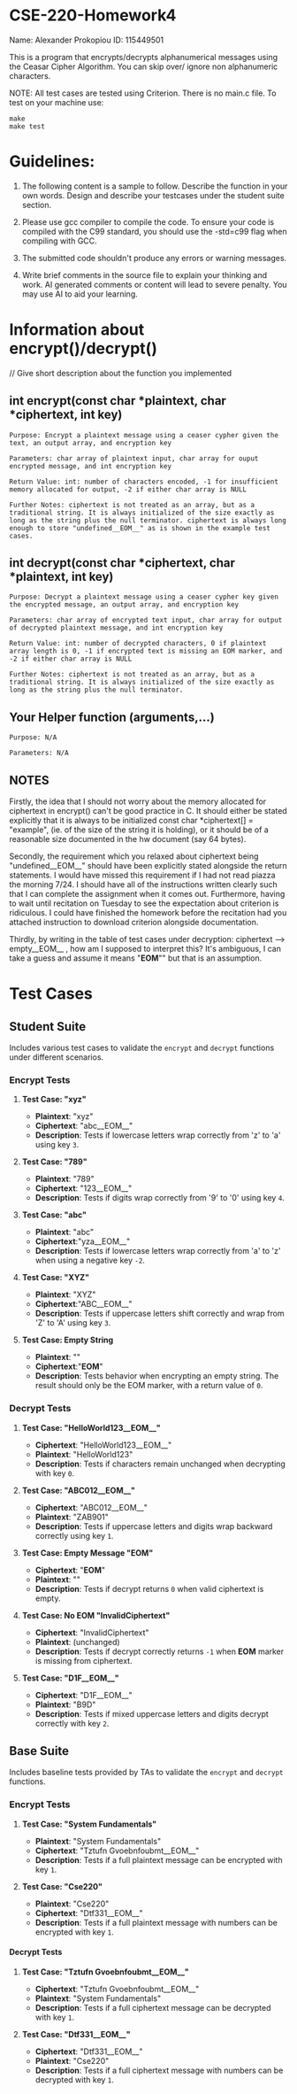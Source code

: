 # CSE-220-Homework4
Name: Alexander Prokopiou
ID: 115449501

This is a program that encrypts/decrypts alphanumerical messages using the Ceasar Cipher Algorithm. You can skip over/ ignore non alphanumeric characters.

NOTE: All test cases are tested using Criterion. There is no main.c file. To test on your machine use:

    make 
    make test

# Guidelines:

1. The following content is a sample to follow. Describe the function in your own words. Design and describe your testcases under the student suite section.

2. Please use gcc compiler to compile the code. To ensure your code is compiled with the C99 standard, you should use the -std=c99 flag when compiling with GCC.

3. The submitted code shouldn't produce any errors or warning messages.

4. Write brief comments in the source file to explain your thinking and work. AI generated comments or content will lead to severe penalty. You may use AI to aid your learning.

# Information about encrypt()/decrypt()

// Give short description about the function you implemented

## int encrypt(const char *plaintext, char *ciphertext, int key)

    Purpose: Encrypt a plaintext message using a ceaser cypher given the text, an output array, and encryption key

    Parameters: char array of plaintext input, char array for ouput encrypted message, and int encryption key

    Return Value: int: number of characters encoded, -1 for insufficient memory allocated for output, -2 if either char array is NULL 

    Further Notes: ciphertext is not treated as an array, but as a traditional string. It is always initialized of the size exactly as long as the string plus the null terminator. ciphertext is always long enough to store "undefined__EOM__" as is shown in the example test cases.

## int decrypt(const char *ciphertext, char *plaintext, int key) 

    Purpose: Decrypt a plaintext message using a ceaser cypher key given the encrypted message, an output array, and encryption key
     
    Parameters: char array of encrypted text input, char array for output of decrypted plaintext message, and int encryption key
    
    Return Value: int: number of decrypted characters, 0 if plaintext array length is 0, -1 if encrypted text is missing an EOM marker, and -2 if either char array is NULL

    Further Notes: ciphertext is not treated as an array, but as a traditional string. It is always initialized of the size exactly as long as the string plus the null terminator.

 ## Your Helper function (arguments,...)

    Purpose: N/A
  
    Parameters: N/A


## NOTES 

   Firstly, the idea that I should not worry about the memory allocated for ciphertext in encrypt() can't be good practice in C. It should either be stated explicitly that it is always to be initialized const char *ciphertext[] = "example", (ie. of the size of the string it is holding), or it should be of a reasonable size documented in the hw document (say 64 bytes).

   Secondly, the requirement which you relaxed about ciphertext being "undefined__EOM__" should have been explicitly stated alongside the return statements. I would have missed this requirement if I had not read piazza the morning 7/24. I should have all of the instructions written clearly such that I can complete the assignment when it comes out. 
      Furthermore, having to wait until recitation on Tuesday to see the expectation about criterion is ridiculous. I could have finished the homework before the recitation had you attached instruction to download criterion alongside documentation.

   Thirdly, by writing in the table of test cases under decryption: ciphertext --> empty__EOM__ , how am I supposed to interpret this? It's ambiguous, I can take a guess and assume it means "__EOM__"" but that is an assumption.

   
# Test Cases

## Student Suite

Includes various test cases to validate the `encrypt` and `decrypt` functions under different scenarios.

### Encrypt Tests

1. **Test Case: "xyz"**
   - **Plaintext**: "xyz"
   - **Ciphertext**: "abc__EOM__"
   - **Description**: Tests if lowercase letters wrap correctly from 'z' to 'a' using key `3`.

2. **Test Case: "789"**
   - **Plaintext**: "789"
   - **Ciphertext**: "123__EOM__"
   - **Description**: Tests if digits wrap correctly from '9' to '0' using key `4`.

3. **Test Case: "abc"**
   - **Plaintext**: "abc"
   - **Ciphertext**:"yza__EOM__"
   - **Description**: Tests if lowercase letters wrap correctly from 'a' to 'z' when using a negative key `-2`.

4. **Test Case: "XYZ"**
   - **Plaintext**: "XYZ"
   - **Ciphertext**:"ABC__EOM__"
   - **Description**: Tests if uppercase letters shift correctly and wrap from 'Z' to 'A' using key `3`.

5. **Test Case: Empty String**
   - **Plaintext**: ""
   - **Ciphertext**:"__EOM__"
   - **Description**: Tests behavior when encrypting an empty string. The result should only be the EOM marker, with a return value of `0`.

### Decrypt Tests

1. **Test Case: "HelloWorld123__EOM__"**
   - **Ciphertext**: "HelloWorld123__EOM__"
   - **Plaintext**: "HelloWorld123"
   - **Description**: Tests if characters remain unchanged when decrypting with key `0`.

2. **Test Case: "ABC012__EOM__"**
   - **Ciphertext**: "ABC012__EOM__"
   - **Plaintext**: "ZAB901"
   - **Description**: Tests if uppercase letters and digits wrap backward correctly using key `1`.

3. **Test Case: Empty Message "__EOM__"**
   - **Ciphertext**: "__EOM__"
   - **Plaintext**: ""
   - **Description**: Tests if decrypt returns `0` when valid ciphertext is empty.

4. **Test Case: No EOM "InvalidCiphertext"**
   - **Ciphertext**: "InvalidCiphertext"
   - **Plaintext**:  (unchanged)
   - **Description**: Tests if decrypt correctly returns `-1` when __EOM__ marker is missing from ciphertext.

5. **Test Case: "D1F__EOM__"**
   - **Ciphertext**: "D1F__EOM__"
   - **Plaintext**: "B9D"
   - **Description**: Tests if mixed uppercase letters and digits decrypt correctly with key `2`.

   
## Base Suite

Includes baseline tests provided by TAs to validate the `encrypt` and `decrypt` functions.

### Encrypt Tests

1. **Test Case: "System Fundamentals"**
   - **Plaintext**: "System Fundamentals"
   - **Ciphertext**: "Tztufn Gvoebnfoubmt__EOM__"
   - **Description**: Tests if a full plaintext message can be encrypted with key `1`.

2. **Test Case: "Cse220"**
   - **Plaintext**: "Cse220"
   - **Ciphertext**: "Dtf331__EOM__"
   - **Description**: Tests if a full plaintext message with numbers can be encrypted with key `1`.

#### Decrypt Tests

1. **Test Case: "Tztufn Gvoebnfoubmt__EOM__"**
   - **Ciphertext**: "Tztufn Gvoebnfoubmt__EOM__"
   - **Plaintext**: "System Fundamentals"
   - **Description**: Tests if a full ciphertext message can be decrypted with key `1`.

2. **Test Case: "Dtf331__EOM__"**
   - **Ciphertext**: "Dtf331__EOM__"
   - **Plaintext**: "Cse220"
   - **Description**: Tests if a full ciphertext message with numbers can be decrypted with key `1`.
